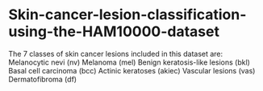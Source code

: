 # Skin-cancer-lesion-classification-using-the-HAM10000-dataset
 The 7 classes of skin cancer lesions included in this dataset are: Melanocytic nevi (nv) Melanoma (mel) Benign keratosis-like lesions (bkl) Basal cell carcinoma (bcc)  Actinic keratoses (akiec) Vascular lesions (vas) Dermatofibroma (df)
